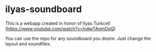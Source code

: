 # ilyas-soundboard
This is a webapp created in honor of Ilyas Turkcell (https://www.youtube.com/watch?v=InAwTAgmDqQ)

You can use the repo for any soundboard you desire. Just change the layout and soundfiles.
